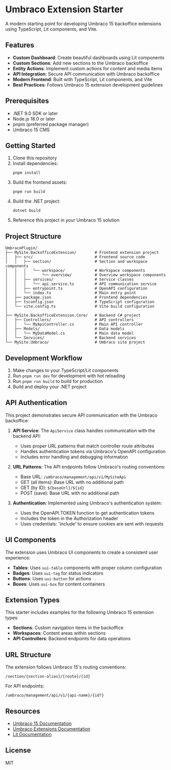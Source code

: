 # Umbraco Extension Starter

A modern starting point for developing Umbraco 15 backoffice extensions using TypeScript, Lit components, and Vite.

## Features

- **Custom Dashboard**: Create beautiful dashboards using Lit components
- **Custom Sections**: Add new sections to the Umbraco backoffice
- **Entity Actions**: Implement custom actions for content and media items
- **API Integration**: Secure API communication with Umbraco backoffice
- **Modern Frontend**: Built with TypeScript, Lit components, and Vite
- **Best Practices**: Follows Umbraco 15 extension development guidelines

## Prerequisites

- .NET 9.0 SDK or later
- Node.js 18.0 or later
- pnpm (preferred package manager)
- Umbraco 15 CMS

## Getting Started

1. Clone this repository
2. Install dependencies:
   ```
   pnpm install
   ```
3. Build the frontend assets:
   ```
   pnpm run build
   ```
4. Build the .NET project:
   ```
   dotnet build
   ```
5. Reference this project in your Umbraco 15 solution

## Project Structure

```
UmbracoPlugin/
├── MySite.BackofficeExtension/        # Frontend extension project
│   ├── src/                           # Frontend source code
│   │   ├── section/                   # Section and workspace components
│   │   │   └── workspace/             # Workspace components
│   │   │       └── overview/          # Overview workspace components
│   │   ├── services/                  # Service classes
│   │   │   └── api.service.ts         # API communication service
│   │   ├── entrypoint.ts              # OpenAPI configuration
│   │   └── index.ts                   # Main entry point
│   ├── package.json                   # Frontend dependencies
│   ├── tsconfig.json                  # TypeScript configuration
│   └── vite.config.ts                 # Vite build configuration
│
├── MySite.BackofficeExtension.Core/   # Backend C# project
│   ├── Controllers/                   # API controllers
│   │   └── MyApiController.cs         # Main API controller
│   ├── Models/                        # Data models
│   │   └── MyDataModel.cs             # Main data model
│   └── Services/                      # Backend services
└── MySite.Umbraco/                    # Umbraco site project
```

## Development Workflow

1. Make changes to your TypeScript/Lit components
2. Run `pnpm run dev` for development with hot reloading
3. Run `pnpm run build` to build for production
4. Build and deploy your .NET project

## API Authentication

This project demonstrates secure API communication with the Umbraco backoffice:

1. **API Service**: The `ApiService` class handles communication with the backend API:
   - Uses proper URL patterns that match controller route attributes
   - Handles authentication tokens via Umbraco's OpenAPI configuration
   - Includes error handling and debugging information

2. **URL Patterns**: The API endpoints follow Umbraco's routing conventions:
   - Base URL: `/umbraco/management/api/v1/MySiteApi`
   - GET (all items): Base URL with no additional path
   - GET (by ID): `${baseUrl}/${id}`
   - POST (save): Base URL with no additional path

3. **Authentication**: Implemented using Umbraco's authentication system:
   - Uses the OpenAPI.TOKEN function to get authentication tokens
   - Includes the token in the Authorization header
   - Uses credentials: 'include' to ensure cookies are sent with requests

## UI Components

The extension uses Umbraco UI components to create a consistent user experience:

- **Tables**: Uses `uui-table` components with proper column configuration
- **Badges**: Uses `uui-tag` for status indicators
- **Buttons**: Uses `uui-button` for actions
- **Boxes**: Uses `uui-box` for content containers

## Extension Types

This starter includes examples for the following Umbraco 15 extension types:

- **Sections**: Custom navigation items in the backoffice
- **Workspaces**: Content areas within sections
- **API Controllers**: Backend endpoints for data operations

## URL Structure

The extension follows Umbraco 15's routing conventions:

```
/section/{section-alias}/{route}/{id}
```

For API endpoints:

```
/umbraco/management/api/v1/{api-name}/{id?}
```

## Resources

- [Umbraco 15 Documentation](https://docs.umbraco.com)
- [Umbraco Extensions Documentation](https://docs.umbraco.com/umbraco-cms/extending)
- [Lit Documentation](https://lit.dev/)

## License

MIT
